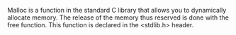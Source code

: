 Malloc is a function in the standard C library that allows you to dynamically allocate memory. The release of the memory thus reserved is done with the free function. This function is declared in the <stdlib.h> header.
